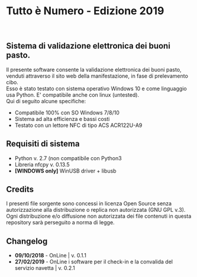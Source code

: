 <h1>Tutto è Numero - Edizione 2019</h1><br>
<h2>Sistema di validazione elettronica dei buoni pasto.</h2>
<p>Il presente software consente la validazione elettronica dei buoni pasto, venduti attraverso il sito web della manifestazione, in fase di prelevamento cibo.
<br>Esso è stato testato con sistema operativo Windows 10 e come linguaggio usa Python. E' compatibile anche con linux (untested).<br>
Qui di seguito alcune specifiche:
<ul>
<li>Compatibile 100% con SO Windows 7/8/10</li>
<li>Sistema ad alta efficienza e bassi costi</li>
<li>Testato con un lettore NFC di tipo ACS ACR122U-A9</li>
</ul>
<h2>Requisiti di sistema</h2>
<ul>
<li>Python v. 2.7 (non compatibile con Python3</li>
<li>Libreria nfcpy v. 0.13.5</li>
<li><b>[WINDOWS only]</b> WinUSB driver + libusb</li>
</ul>
<h2>Credits</h2>
<p>I presenti file sorgente sono concessi in licenza Open Source senza autorizzazione alla distribuzione o replica non autorizzata (GNU GPL v.3).<br>
Ogni distribuzione e/o diffusione non autorizzata dei file contenuti in questa repository sarà perseguito a norma di legge.</p>

<h2>Changelog</h2>
<ul>
  <li><b>09/10/2018</b> - OnLine | v. 0.1.1</li>
  <li><b>27/02/2019</b> - OnLine i software per il check-in e la convalida del servizio navetta | v. 0.2.1</li>
</ul>

